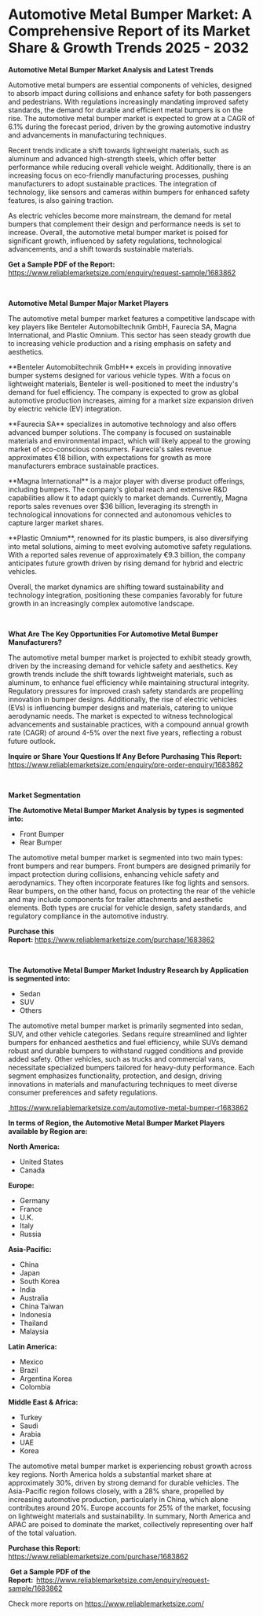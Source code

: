<p><h1>Automotive Metal Bumper Market: A Comprehensive Report of its Market Share & Growth Trends 2025 - 2032</h1></p><p><strong>Automotive Metal Bumper Market Analysis and Latest Trends</strong></p>
<p><p>Automotive metal bumpers are essential components of vehicles, designed to absorb impact during collisions and enhance safety for both passengers and pedestrians. With regulations increasingly mandating improved safety standards, the demand for durable and efficient metal bumpers is on the rise. The automotive metal bumper market is expected to grow at a CAGR of 6.1% during the forecast period, driven by the growing automotive industry and advancements in manufacturing techniques.</p><p>Recent trends indicate a shift towards lightweight materials, such as aluminum and advanced high-strength steels, which offer better performance while reducing overall vehicle weight. Additionally, there is an increasing focus on eco-friendly manufacturing processes, pushing manufacturers to adopt sustainable practices. The integration of technology, like sensors and cameras within bumpers for enhanced safety features, is also gaining traction.</p><p>As electric vehicles become more mainstream, the demand for metal bumpers that complement their design and performance needs is set to increase. Overall, the automotive metal bumper market is poised for significant growth, influenced by safety regulations, technological advancements, and a shift towards sustainable materials.</p></p>
<p><strong>Get a Sample PDF of the Report:&nbsp;</strong> <a href="https://www.reliablemarketsize.com/enquiry/request-sample/1683862?utm_campaign=3536&utm_medium=2&utm_source=Github&utm_content=ia&utm_term=26032025&utm_id=automotive-metal-bumper">https://www.reliablemarketsize.com/enquiry/request-sample/1683862</a></p>
<p>&nbsp;</p>
<p><strong>Automotive Metal Bumper Major Market Players</strong></p>
<p><p>The automotive metal bumper market features a competitive landscape with key players like Benteler Automobiltechnik GmbH, Faurecia SA, Magna International, and Plastic Omnium. This sector has seen steady growth due to increasing vehicle production and a rising emphasis on safety and aesthetics.</p><p>**Benteler Automobiltechnik GmbH** excels in providing innovative bumper systems designed for various vehicle types. With a focus on lightweight materials, Benteler is well-positioned to meet the industry's demand for fuel efficiency. The company is expected to grow as global automotive production increases, aiming for a market size expansion driven by electric vehicle (EV) integration.</p><p>**Faurecia SA** specializes in automotive technology and also offers advanced bumper solutions. The company is focused on sustainable materials and environmental impact, which will likely appeal to the growing market of eco-conscious consumers. Faurecia's sales revenue approximates €18 billion, with expectations for growth as more manufacturers embrace sustainable practices.</p><p>**Magna International** is a major player with diverse product offerings, including bumpers. The company's global reach and extensive R&D capabilities allow it to adapt quickly to market demands. Currently, Magna reports sales revenues over $36 billion, leveraging its strength in technological innovations for connected and autonomous vehicles to capture larger market shares.</p><p>**Plastic Omnium**, renowned for its plastic bumpers, is also diversifying into metal solutions, aiming to meet evolving automotive safety regulations. With a reported sales revenue of approximately €9.3 billion, the company anticipates future growth driven by rising demand for hybrid and electric vehicles.</p><p>Overall, the market dynamics are shifting toward sustainability and technology integration, positioning these companies favorably for future growth in an increasingly complex automotive landscape.</p></p>
<p>&nbsp;</p>
<p><strong>What Are The Key Opportunities For Automotive Metal Bumper Manufacturers?</strong></p>
<p><p>The automotive metal bumper market is projected to exhibit steady growth, driven by the increasing demand for vehicle safety and aesthetics. Key growth trends include the shift towards lightweight materials, such as aluminum, to enhance fuel efficiency while maintaining structural integrity. Regulatory pressures for improved crash safety standards are propelling innovation in bumper designs. Additionally, the rise of electric vehicles (EVs) is influencing bumper designs and materials, catering to unique aerodynamic needs. The market is expected to witness technological advancements and sustainable practices, with a compound annual growth rate (CAGR) of around 4-5% over the next five years, reflecting a robust future outlook.</p></p>
<p><strong>Inquire or Share Your Questions If Any Before Purchasing This Report:</strong> <a href="https://www.reliablemarketsize.com/enquiry/pre-order-enquiry/1683862?utm_campaign=3536&utm_medium=2&utm_source=Github&utm_content=ia&utm_term=26032025&utm_id=automotive-metal-bumper">https://www.reliablemarketsize.com/enquiry/pre-order-enquiry/1683862</a></p>
<p>&nbsp;</p>
<p><strong>Market Segmentation</strong></p>
<p><strong>The Automotive Metal Bumper Market Analysis by types is segmented into:</strong></p>
<p><ul><li>Front Bumper</li><li>Rear Bumper</li></ul></p>
<p><p>The automotive metal bumper market is segmented into two main types: front bumpers and rear bumpers. Front bumpers are designed primarily for impact protection during collisions, enhancing vehicle safety and aerodynamics. They often incorporate features like fog lights and sensors. Rear bumpers, on the other hand, focus on protecting the rear of the vehicle and may include components for trailer attachments and aesthetic elements. Both types are crucial for vehicle design, safety standards, and regulatory compliance in the automotive industry.</p></p>
<p><strong>Purchase this Report:&nbsp;</strong><a href="https://www.reliablemarketsize.com/purchase/1683862?utm_campaign=3536&utm_medium=2&utm_source=Github&utm_content=ia&utm_term=26032025&utm_id=automotive-metal-bumper">https://www.reliablemarketsize.com/purchase/1683862</a></p>
<p>&nbsp;</p>
<p><strong>The Automotive Metal Bumper Market Industry Research by Application is segmented into:</strong></p>
<p><ul><li>Sedan</li><li>SUV</li><li>Others</li></ul></p>
<p><p>The automotive metal bumper market is primarily segmented into sedan, SUV, and other vehicle categories. Sedans require streamlined and lighter bumpers for enhanced aesthetics and fuel efficiency, while SUVs demand robust and durable bumpers to withstand rugged conditions and provide added safety. Other vehicles, such as trucks and commercial vans, necessitate specialized bumpers tailored for heavy-duty performance. Each segment emphasizes functionality, protection, and design, driving innovations in materials and manufacturing techniques to meet diverse consumer preferences and safety regulations.</p></p>
<p><a href="https://www.reliablemarketsize.com/automotive-metal-bumper-r1683862?utm_campaign=3536&utm_medium=2&utm_source=Github&utm_content=ia&utm_term=26032025&utm_id=automotive-metal-bumper">&nbsp;https://www.reliablemarketsize.com/automotive-metal-bumper-r1683862</a></p>
<p><strong>In terms of Region, the Automotive Metal Bumper Market Players available by Region are:</strong></p>
<p>
    <p> <strong> North America: </strong>
        <ul>
            <li>United States</li>
            <li>Canada</li>
        </ul>
        </p> 
    <p> <strong> Europe: </strong>
        <ul>
            <li>Germany</li>
            <li>France</li>
            <li>U.K.</li>
            <li>Italy</li>
            <li>Russia</li>
        </ul>
        </p> 
    <p> <strong> Asia-Pacific: </strong>
        <ul>
            <li>China</li>
            <li>Japan</li>
            <li>South Korea</li>
            <li>India</li>
            <li>Australia</li>
            <li>China Taiwan</li>
            <li>Indonesia</li>
            <li>Thailand</li>
            <li>Malaysia</li>
        </ul>
        </p> 
    <p> <strong> Latin America: </strong>
        <ul>
            <li>Mexico</li>
            <li>Brazil</li>
            <li>Argentina Korea</li>
            <li>Colombia</li>
        </ul>
        </p> 
    <p> <strong> Middle East & Africa: </strong>
        <ul>
            <li>Turkey</li>
            <li>Saudi</li>
            <li>Arabia</li>
            <li>UAE</li>
            <li>Korea</li>
        </ul>
    </p>
    </p>
<p><p>The automotive metal bumper market is experiencing robust growth across key regions. North America holds a substantial market share at approximately 30%, driven by strong demand for durable vehicles. The Asia-Pacific region follows closely, with a 28% share, propelled by increasing automotive production, particularly in China, which alone contributes around 20%. Europe accounts for 25% of the market, focusing on lightweight materials and sustainability. In summary, North America and APAC are poised to dominate the market, collectively representing over half of the total valuation.</p></p>
<p><strong>Purchase this Report: </strong><a href="https://www.reliablemarketsize.com/purchase/1683862?utm_campaign=3536&utm_medium=2&utm_source=Github&utm_content=ia&utm_term=26032025&utm_id=automotive-metal-bumper">https://www.reliablemarketsize.com/purchase/1683862</a></p>
<p>&nbsp;<strong>Get a Sample PDF of the Report:&nbsp;&nbsp;</strong><a href="https://www.reliablemarketsize.com/enquiry/request-sample/1683862?utm_campaign=3536&utm_medium=2&utm_source=Github&utm_content=ia&utm_term=26032025&utm_id=automotive-metal-bumper">https://www.reliablemarketsize.com/enquiry/request-sample/1683862</a></p>
<p><strong></strong></p>
<p>Check more reports on <a href="https://www.reliablemarketsize.com/?utm_campaign=3536&utm_medium=2&utm_source=Github&utm_content=ia&utm_term=26032025&utm_id=automotive-metal-bumper">https://www.reliablemarketsize.com/</a></p>